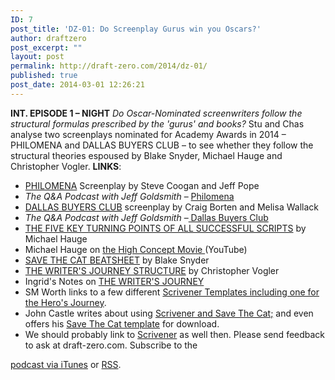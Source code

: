 ```yaml
---
ID: 7
post_title: 'DZ-01: Do Screenplay Gurus win you Oscars?'
author: draftzero
post_excerpt: ""
layout: post
permalink: http://draft-zero.com/2014/dz-01/
published: true
post_date: 2014-03-01 12:26:21
---
```

**INT. EPISODE 1 – NIGHT** *Do Oscar-Nominated screenwriters follow the structural formulas prescribed by the 'gurus' and books?* Stu and Chas analyse two screenplays nominated for Academy Awards in 2014 – PHILOMENA and DALLAS BUYERS CLUB – to see whether they follow the structural theories espoused by Blake Snyder, Michael Hauge and Christopher Vogler. **LINKS**: 
*   <a href="http://1e36a764da2f6b46c156-0fa6f106d654e15326ee14d2a07c02d0.r64.cf1.rackcdn.com/2014/02/Philomena.pdf" target="_blank">PHILOMENA</a> Screenplay by Steve Coogan and Jeff Pope
*   *The Q&A Podcast with Jeff Goldsmith* – <a href="http://www.theqandapodcast.com/2013/12/steve-coogan-philomena-q.html" target="_blank">Philomena</a>
*   <a href="http://focusguilds2013.com/workspace/media/dbc_final-script_-12.02.12-.pdf" target="_blank">DALLAS BUYERS CLUB</a> screenplay by Craig Borten and Melisa Wallack
*   *The Q&A Podcast with Jeff Goldsmith* –<a href="http://www.theqandapodcast.com/2014/01/dallas-buyers-club-q.html" target="_blank"> Dallas Buyers Club</a>
*   <a href="https://www.storymastery.com/articles/30-screenplay-structure" target="_blank">THE FIVE KEY TURNING POINTS OF ALL SUCCESSFUL SCRIPTS</a> by Michael Hauge
*   Michael Hauge on <a href="http://www.youtube.com/watch?v=hWGgYCzrRSg" target="_blank">the High Concept Movie </a>(YouTube)
*   <a title="Blake Snyder's SAVE THE CAT beatsheet" href="http://www.savethecat.com/category/beat-sheet/" target="_blank">SAVE THE CAT BEATSHEET</a> by Blake Snyder
*   <a href="http://changingminds.org/disciplines/storytelling/plots/vogler_structure.htm" target="_blank">THE WRITER'S JOURNEY STRUCTURE</a> by Christopher Vogler
*   Ingrid's Notes on <a href="http://ingridsnotes.wordpress.com/tag/heros-journey/" target="_blank">THE WRITER'S JOURNEY</a>
*   SM Worth links to a few different <a href="http://smworth.blogspot.com.au/2012/03/scrivener-templates.html" target="_blank">Scrivener Templates including one for the Hero's Journey</a>.
*   John Castle writes about using <a href="http://johncastlewriter.com/2013/04/14/scrivener-and-save-the-cat/?relatedposts_exclude=224" target="_blank">Scrivener and Save The Cat;</a> and even offers his <a href="http://johncastlewriter.com/2013/10/12/scrivener-and-save-the-cat-templates/" target="_blank">Save The Cat template</a> for download.
*   We should probably link to <a href="http://www.literatureandlatte.com" target="_blank">Scrivener</a> as well then. Please send feedback to ask at draft-zero.com. Subscribe to the 

[podcast via iTunes][1] or [RSS][2].

 [1]: https://itunes.apple.com/au/podcast/draft-zero-screenwriting-podcast/id847126598?mt=2&ls=1
 [2]: http://draftzero.libsyn.com/rss